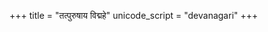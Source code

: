 +++
title = "तत्पुरुषाय विद्महे"
unicode_script = "devanagari"
+++

<div class="js_include" url="/vedAH/taittirIyam/AraNyakam/06/aMshAH/tatpuruShAya_vidmahe_rudraH.md"  newLevelForH1="2" includeTitle="false"> </div>  
